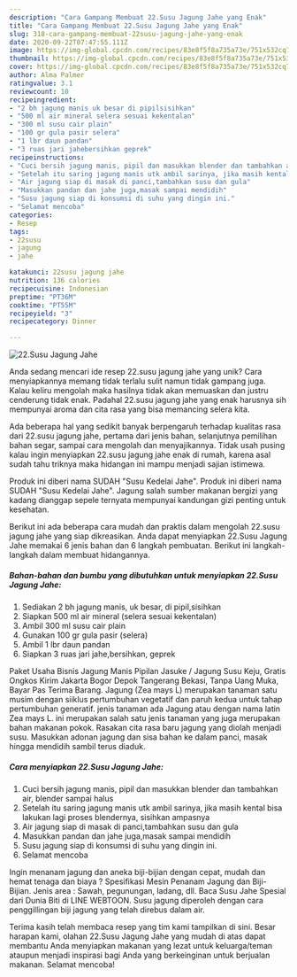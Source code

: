 ```yaml
---
description: "Cara Gampang Membuat 22.Susu Jagung Jahe yang Enak"
title: "Cara Gampang Membuat 22.Susu Jagung Jahe yang Enak"
slug: 318-cara-gampang-membuat-22susu-jagung-jahe-yang-enak
date: 2020-09-22T07:47:55.111Z
image: https://img-global.cpcdn.com/recipes/83e8f5f8a735a73e/751x532cq70/22susu-jagung-jahe-foto-resep-utama.jpg
thumbnail: https://img-global.cpcdn.com/recipes/83e8f5f8a735a73e/751x532cq70/22susu-jagung-jahe-foto-resep-utama.jpg
cover: https://img-global.cpcdn.com/recipes/83e8f5f8a735a73e/751x532cq70/22susu-jagung-jahe-foto-resep-utama.jpg
author: Alma Palmer
ratingvalue: 3.1
reviewcount: 10
recipeingredient:
- "2 bh jagung manis uk besar di pipilsisihkan"
- "500 ml air mineral selera sesuai kekentalan"
- "300 ml susu cair plain"
- "100 gr gula pasir selera"
- "1 lbr daun pandan"
- "3 ruas jari jahebersihkan geprek"
recipeinstructions:
- "Cuci bersih jagung manis, pipil dan masukkan blender dan tambahkan air, blender sampai halus"
- "Setelah itu saring jagung manis utk ambil sarinya, jika masih kental bisa lakukan lagi proses blendernya, sisihkan ampasnya"
- "Air jagung siap di masak di panci,tambahkan susu dan gula"
- "Masukkan pandan dan jahe juga,masak sampai mendidih"
- "Susu jagung siap di konsumsi di suhu yang dingin ini."
- "Selamat mencoba"
categories:
- Resep
tags:
- 22susu
- jagung
- jahe

katakunci: 22susu jagung jahe 
nutrition: 136 calories
recipecuisine: Indonesian
preptime: "PT36M"
cooktime: "PT55M"
recipeyield: "3"
recipecategory: Dinner

---
```



![22.Susu Jagung Jahe](https://img-global.cpcdn.com/recipes/83e8f5f8a735a73e/751x532cq70/22susu-jagung-jahe-foto-resep-utama.jpg)

Anda sedang mencari ide resep 22.susu jagung jahe yang unik? Cara menyiapkannya memang tidak terlalu sulit namun tidak gampang juga. Kalau keliru mengolah maka hasilnya tidak akan memuaskan dan justru cenderung tidak enak. Padahal 22.susu jagung jahe yang enak harusnya sih mempunyai aroma dan cita rasa yang bisa memancing selera kita.

Ada beberapa hal yang sedikit banyak berpengaruh terhadap kualitas rasa dari 22.susu jagung jahe, pertama dari jenis bahan, selanjutnya pemilihan bahan segar, sampai cara mengolah dan menyajikannya. Tidak usah pusing kalau ingin menyiapkan 22.susu jagung jahe enak di rumah, karena asal sudah tahu triknya maka hidangan ini mampu menjadi sajian istimewa.

Produk ini diberi nama SUDAH &#34;Susu Kedelai Jahe&#34;. Produk ini diberi nama SUDAH &#34;Susu Kedelai Jahe&#34;. Jagung salah sumber makanan bergizi yang kadang dianggap sepele ternyata mempunyai kandungan gizi penting untuk kesehatan.


Berikut ini ada beberapa cara mudah dan praktis dalam mengolah 22.susu jagung jahe yang siap dikreasikan. Anda dapat menyiapkan 22.Susu Jagung Jahe memakai 6 jenis bahan dan 6 langkah pembuatan. Berikut ini langkah-langkah dalam membuat hidangannya.

<!--inarticleads1-->

##### Bahan-bahan dan bumbu yang dibutuhkan untuk menyiapkan 22.Susu Jagung Jahe:

1. Sediakan 2 bh jagung manis, uk besar, di pipil,sisihkan
1. Siapkan 500 ml air mineral (selera sesuai kekentalan)
1. Ambil 300 ml susu cair plain
1. Gunakan 100 gr gula pasir (selera)
1. Ambil 1 lbr daun pandan
1. Siapkan 3 ruas jari jahe,bersihkan, geprek


Paket Usaha Bisnis Jagung Manis Pipilan Jasuke / Jagung Susu Keju, Gratis Ongkos Kirim Jakarta Bogor Depok Tangerang Bekasi, Tanpa Uang Muka, Bayar Pas Terima Barang. Jagung (Zea mays L) merupakan tanaman satu musim dengan siiklus pertumbuhan vegetatif dan paruh kedua untuk tahap pertumbuhan generatif. jenis tanaman ada Jagung atau dengan nama latin Zea mays L. ini merupakan salah satu jenis tanaman yang juga merupakan bahan makanan pokok. Rasakan cita rasa baru jagung yang diolah menjadi susu. Masukkan adonan jagung dan sisa bahan ke dalam panci, masak hingga mendidih sambil terus diaduk. 

<!--inarticleads2-->

##### Cara menyiapkan 22.Susu Jagung Jahe:

1. Cuci bersih jagung manis, pipil dan masukkan blender dan tambahkan air, blender sampai halus
1. Setelah itu saring jagung manis utk ambil sarinya, jika masih kental bisa lakukan lagi proses blendernya, sisihkan ampasnya
1. Air jagung siap di masak di panci,tambahkan susu dan gula
1. Masukkan pandan dan jahe juga,masak sampai mendidih
1. Susu jagung siap di konsumsi di suhu yang dingin ini.
1. Selamat mencoba


Ingin menanam jagung dan aneka biji-bijian dengan cepat, mudah dan hemat tenaga dan biaya ? Spesifikasi Mesin Penanam Jagung dan Biji-Bijian. Jenis area : Sawah, pegunungan, ladang, dll. Baca Susu Jahe Spesial dari Dunia Biti di LINE WEBTOON. Susu jagung diperoleh dengan cara penggillingan biji jagung yang telah direbus dalam air. 

Terima kasih telah membaca resep yang tim kami tampilkan di sini. Besar harapan kami, olahan 22.Susu Jagung Jahe yang mudah di atas dapat membantu Anda menyiapkan makanan yang lezat untuk keluarga/teman ataupun menjadi inspirasi bagi Anda yang berkeinginan untuk berjualan makanan. Selamat mencoba!
